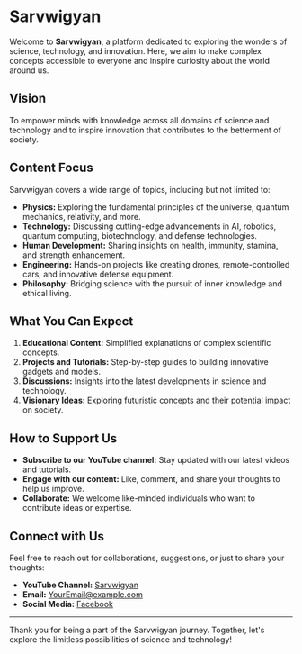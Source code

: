 # Sarvwigyan

Welcome to **Sarvwigyan**, a platform dedicated to exploring the wonders of science, technology, and innovation. Here, we aim to make complex concepts accessible to everyone and inspire curiosity about the world around us.

## Vision
To empower minds with knowledge across all domains of science and technology and to inspire innovation that contributes to the betterment of society.

## Content Focus
Sarvwigyan covers a wide range of topics, including but not limited to:

- **Physics:** Exploring the fundamental principles of the universe, quantum mechanics, relativity, and more.
- **Technology:** Discussing cutting-edge advancements in AI, robotics, quantum computing, biotechnology, and defense technologies.
- **Human Development:** Sharing insights on health, immunity, stamina, and strength enhancement.
- **Engineering:** Hands-on projects like creating drones, remote-controlled cars, and innovative defense equipment.
- **Philosophy:** Bridging science with the pursuit of inner knowledge and ethical living.

## What You Can Expect
1. **Educational Content:** Simplified explanations of complex scientific concepts.
2. **Projects and Tutorials:** Step-by-step guides to building innovative gadgets and models.
3. **Discussions:** Insights into the latest developments in science and technology.
4. **Visionary Ideas:** Exploring futuristic concepts and their potential impact on society.

## How to Support Us
- **Subscribe to our YouTube channel:** Stay updated with our latest videos and tutorials.
- **Engage with our content:** Like, comment, and share your thoughts to help us improve.
- **Collaborate:** We welcome like-minded individuals who want to contribute ideas or expertise.

## Connect with Us
Feel free to reach out for collaborations, suggestions, or just to share your thoughts:

- **YouTube Channel:** [Sarvwigyan](https://youtube.com/@sarvwigyan?si=33s6wmisL4Sy4c1j)
- **Email:** [YourEmail@example.com](mailto:ttrust.int.org@gmail.com)  
- **Social Media:** [Facebook](https://www.facebook.com/profile.php?id=61570026324353)

---
Thank you for being a part of the Sarvwigyan journey. Together, let's explore the limitless possibilities of science and technology!

